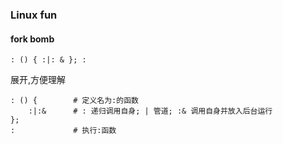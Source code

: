 ### Linux fun

#### fork bomb

```
: () { :|: & }; :
```

展开,方便理解 

```
: () {        # 定义名为:的函数
    :|:&      # : 递归调用自身; | 管道; :& 调用自身并放入后台运行
};
:             # 执行:函数
```
